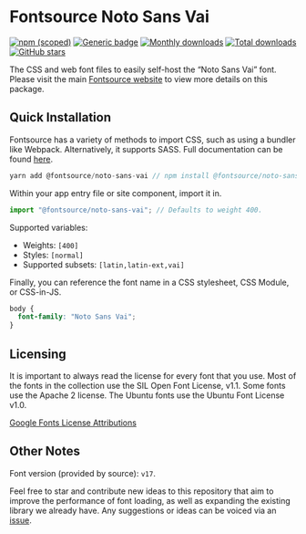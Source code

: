 # Fontsource Noto Sans Vai

[![npm (scoped)](https://img.shields.io/npm/v/@fontsource/noto-sans-vai?color=brightgreen)](https://www.npmjs.com/package/@fontsource/noto-sans-vai) [![Generic badge](https://img.shields.io/badge/fontsource-passing-brightgreen)](https://github.com/fontsource/fontsource) [![Monthly downloads](https://badgen.net/npm/dm/@fontsource/noto-sans-vai)](https://github.com/fontsource/fontsource) [![Total downloads](https://badgen.net/npm/dt/@fontsource/noto-sans-vai)](https://github.com/fontsource/fontsource) [![GitHub stars](https://img.shields.io/github/stars/fontsource/fontsource.svg?style=social&label=Star)](https://github.com/fontsource/fontsource/stargazers)

The CSS and web font files to easily self-host the “Noto Sans Vai” font. Please visit the main [Fontsource website](https://fontsource.org/fonts/noto-sans-vai) to view more details on this package.

## Quick Installation

Fontsource has a variety of methods to import CSS, such as using a bundler like Webpack. Alternatively, it supports SASS. Full documentation can be found [here](https://fontsource.org/docs/introduction).

```javascript
yarn add @fontsource/noto-sans-vai // npm install @fontsource/noto-sans-vai
```

Within your app entry file or site component, import it in.

```javascript
import "@fontsource/noto-sans-vai"; // Defaults to weight 400.
```

Supported variables:

- Weights: `[400]`
- Styles: `[normal]`
- Supported subsets: `[latin,latin-ext,vai]`

Finally, you can reference the font name in a CSS stylesheet, CSS Module, or CSS-in-JS.

```css
body {
  font-family: "Noto Sans Vai";
}
```



## Licensing

It is important to always read the license for every font that you use.
Most of the fonts in the collection use the SIL Open Font License, v1.1. Some fonts use the Apache 2 license. The Ubuntu fonts use the Ubuntu Font License v1.0.

[Google Fonts License Attributions](https://fonts.google.com/attribution)

## Other Notes

Font version (provided by source): `v17`.

Feel free to star and contribute new ideas to this repository that aim to improve the performance of font loading, as well as expanding the existing library we already have. Any suggestions or ideas can be voiced via an [issue](https://github.com/fontsource/fontsource/issues).
